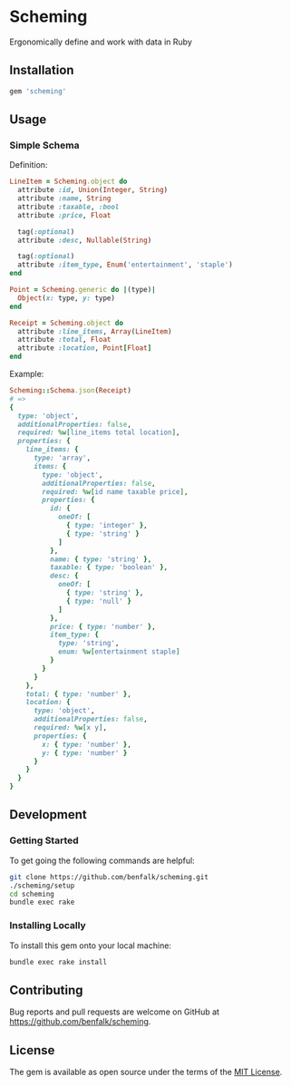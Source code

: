# Scheming

Ergonomically define and work with data in Ruby

## Installation

```ruby
gem 'scheming'
```

## Usage

### Simple Schema

Definition:
```ruby
LineItem = Scheming.object do
  attribute :id, Union(Integer, String)
  attribute :name, String
  attribute :taxable, :bool
  attribute :price, Float

  tag(:optional)
  attribute :desc, Nullable(String)

  tag(:optional)
  attribute :item_type, Enum('entertainment', 'staple')
end

Point = Scheming.generic do |(type)|
  Object(x: type, y: type)
end

Receipt = Scheming.object do
  attribute :line_items, Array(LineItem)
  attribute :total, Float
  attribute :location, Point[Float]
end
```

Example:
```ruby
Scheming::Schema.json(Receipt)
# =>
{
  type: 'object',
  additionalProperties: false,
  required: %w[line_items total location],
  properties: {
    line_items: {
      type: 'array',
      items: {
        type: 'object',
        additionalProperties: false,
        required: %w[id name taxable price],
        properties: {
          id: {
            oneOf: [
              { type: 'integer' },
              { type: 'string' }
            ]
          },
          name: { type: 'string' },
          taxable: { type: 'boolean' },
          desc: {
            oneOf: [
              { type: 'string' },
              { type: 'null' }
            ]
          },
          price: { type: 'number' },
          item_type: {
            type: 'string',
            enum: %w[entertainment staple]
          }
        }
      }
    },
    total: { type: 'number' },
    location: {
      type: 'object',
      additionalProperties: false,
      required: %w[x y],
      properties: {
        x: { type: 'number' },
        y: { type: 'number' }
      }
    }
  }
}
```

## Development

### Getting Started

To get going the following commands are helpful:

```bash
git clone https://github.com/benfalk/scheming.git
./scheming/setup
cd scheming
bundle exec rake
```

### Installing Locally

To install this gem onto your local machine:

```bash
bundle exec rake install
```

## Contributing

Bug reports and pull requests are welcome
on GitHub at https://github.com/benfalk/scheming.

## License

The gem is available as open source under the terms of
the [MIT License](https://opensource.org/licenses/MIT).
